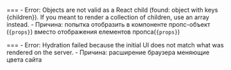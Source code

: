 === 
    - Error: Objects are not valid as a React child (found: object with keys {children}). If you meant to render a collection of children, use an array instead.
    - Причина: попытка отобразить в компоненте пропс-объект (`{props}`) вместо отображения елементов пропса(`{props}`)
  
===
    - Error: Hydration failed because the initial UI does not match what was rendered on the server.
    - Причина: расширение браузера меняющие цвета сайта